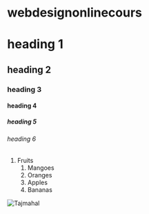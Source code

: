 # webdesignonlinecours
# heading 1
## heading 2
### heading 3
#### heading 4
##### heading 5
###### heading 6

1. Fruits
   1. Mangoes
   2. Oranges
   3. Apples
   4. Bananas
   
   
  ![Tajmahal](https://lp-cms-production.imgix.net/2020-11/GettyRF_494057771.jpg)
